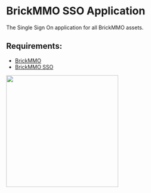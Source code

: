 # BrickMMO SSO Application

The Single Sign On application for all BrickMMO assets. 

## Requirements:

* [BrickMMO](https://www.brickmmo.com/)
* [BrickMMO SSO](https://sso.brickmmo.com/)

<a href="https://brickmmo.com">
<img src="https://brickmmo.com/images/brickmmo-logo-horizontal.jpg" width="300">
</a>

